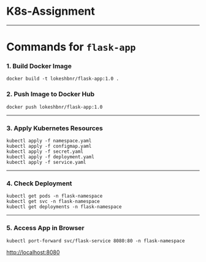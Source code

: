 # K8s-Assignment

---

# Commands for `flask-app`

### 1. Build Docker Image

```
docker build -t lokeshbnr/flask-app:1.0 .
```

### 2. Push Image to Docker Hub

```
docker push lokeshbnr/flask-app:1.0
```

---

### 3. Apply Kubernetes Resources


```
kubectl apply -f namespace.yaml
kubectl apply -f configmap.yaml
kubectl apply -f secret.yaml
kubectl apply -f deployment.yaml
kubectl apply -f service.yaml
```

---

### 4. Check Deployment

```
kubectl get pods -n flask-namespace
kubectl get svc -n flask-namespace
kubectl get deployments -n flask-namespace
```

---

### 5. Access App in Browser


```
kubectl port-forward svc/flask-service 8080:80 -n flask-namespace
```

[http://localhost:8080](http://localhost:8080)

